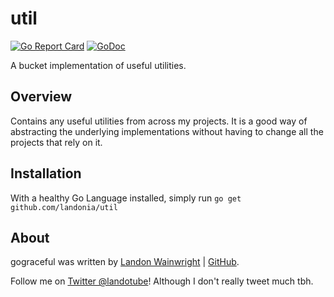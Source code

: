 # util

[![Go Report Card](https://goreportcard.com/badge/github.com/landonia/util)](https://goreportcard.com/report/github.com/landonia/util)
[![GoDoc](https://godoc.org/github.com/landonia/util?status.svg)](https://godoc.org/github.com/landonia/util)

A bucket implementation of useful utilities.

## Overview

Contains any useful utilities from across my projects. It is a good way of abstracting the underlying implementations without having to change all the projects that rely on it.

## Installation

With a healthy Go Language installed, simply run `go get github.com/landonia/util`

## About

gograceful was written by [Landon Wainwright](http://www.landotube.com) | [GitHub](https://github.com/landonia).

Follow me on [Twitter @landotube](http://www.twitter.com/landotube)! Although I don't really tweet much tbh.
